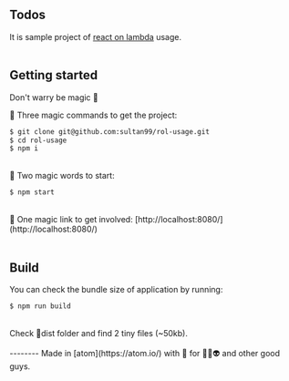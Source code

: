 ## Todos
It is sample project of [react on lambda](https://github.com/sultan99/react-on-lambda) usage.
<br/>
<br/>

## Getting started
Don't warry be magic 🧙‍

🧙‍ Three magic commands to get the project:

```sh
$ git clone git@github.com:sultan99/rol-usage.git
$ cd rol-usage
$ npm i
```
<br/>
🧙‍ Two magic words to start:

```sh
$ npm start
```
<br/>
🧙 One magic link to get involved: [http://localhost:8080/](http://localhost:8080/)
<br/>
<br/>

## Build
You can check the bundle size of application by running:
```sh
$ npm run build
```
<br/>
Check 📁dist folder and find 2 tiny files (~50kb).

<br/>
<br/>
--------
Made in [atom](https://atom.io/) with 🧡 for 🤖👾👽 and other good guys.
